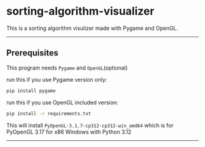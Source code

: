 # sorting-algorithm-visualizer

This is a sorting algorithm visulizer made with Pygame and OpenGL.

---

## Prerequisites

This program needs `Pygame` and `OpenGL`(optional)

run this if you use Pygame version only:

```powershell
pip install pygame
```

run this if you use OpenGL included version:

```bash
pip install -r requirements.txt
```

This will install `PyOpenGL-3.1.7-cp312-cp312-win_amd64` which is for PyOpenGL 3.17 for x86 Windows with Python 3.12

---
